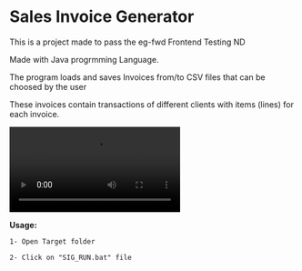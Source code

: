 # Sales Invoice Generator
This is a project made to pass the eg-fwd Frontend Testing ND

Made with Java progrmming Language.

The program loads and saves Invoices from/to CSV files that can be choosed by the user
 
These invoices contain transactions of different clients with items (lines) for each invoice.
 
<video controls>
<source src="Fast Demo.mkv" type="video/mp4">
</video>

<b>Usage:</b>

    1- Open Target folder
  
    2- Click on "SIG_RUN.bat" file
  

